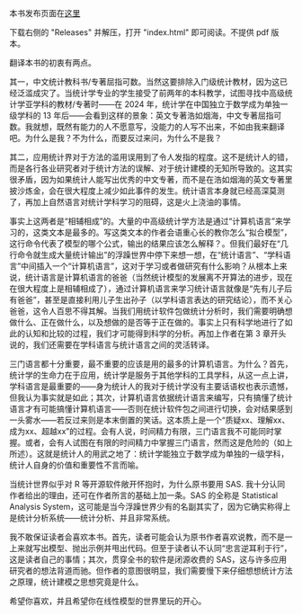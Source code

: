 本书发布页面在[这里](https://zhuanlan.zhihu.com/p/698626031)

下载右侧的 "Releases" 并解压，打开 "index.html" 即可阅读。不提供 pdf 版本。

翻译本书的初衷有两点。

其一，中文统计教科书/专著屈指可数。当然这要排除入门级统计教材，因为这已经泛滥成灾了。当统计学专业的学生接受了前两年的本科教学，试图寻找中高级统计学亚学科的教材/专著时——在 2024 年，统计学在中国独立于数学成为单独一级学科的 13 年后——会看到这样的景象：英文专著浩如烟海，中文专著屈指可数。我就想，既然有能力的人不愿意写，没能力的人写不出来，不如由我来翻译吧。为什么是我？不为什么，而要反过来问，为什么不是我？

其二，应用统计界对于方法的滥用误用到了令人发指的程度。这不是统计人的错，而是各行各业研究者对于统计方法的误解、对于统计建模的无知所导致的。这其实很矛盾，因为如果统计人能写出优秀的中文专著，而不是在浩如烟海的英文专著里披沙炼金，会在很大程度上减少如此事件的发生。统计语言本身就已经高深莫测了，再加上自然语言对统计学科学习的阻碍，这是火上浇油的事情。

事实上这两者是“相辅相成”的。大量的中高级统计学方法是通过“计算机语言”来学习的，这类文本是最多的。写这类文本的作者会语重心长的教你怎么“拟合模型”，这行命令代表了模型的哪个公式，输出的结果应该怎么解释？。但我们最好在“几行命令就生成大量统计输出”的浮躁世界中停下来想一想，在“统计语言”、“学科语言”中间插入一个“计算机语言”，这对于学习或者做研究有什么影响？从根本上来说，统计语言是计算机语言的爸爸（当然统计模型的发展离不开算法的进步，现在在很大程度上是相辅相成了），通过计算机语言来学习统计语言就像是“先有儿子后有爸爸”，甚至是直接利用儿子生出孙子（以学科语言表达的研究结论），而不关心爸爸，这令人百思不得其解。当我们用统计软件包做统计分析时，我们需要明确想做什么、正在做什么，以及想做的是否等于正在做的。事实上只有科学地进行了如此的认知和比较的过程，我们才可能得到科学的分析。再加上作者在第 3 章开头说的，我们还需要在学科语言与统计语言之间的灵活转译。

三门语言都十分重要，最不重要的应该是用的最多的计算机语言。为什么？首先，统计学的生命力在于应用，统计学是服务于其他学科的工具学科，从这一点上讲，学科语言是最重要的——身为统计人的我对于统计学没有主要话语权也表示遗憾，但我认为事实就是如此；其次，计算机语言依据统计语言来编写，只有搞懂了统计语言才有可能搞懂计算机语言——否则在统计软件包之间进行切换，会对结果感到一头雾水——若反过来则是本末倒置的笑话。这本质上是一个“质疑xx、理解xx、成为xx、超越xx”的过程。会有人说，时间精力有限，三门语言我不可能同时掌握。或者，会有人试图在有限的时间精力中掌握三门语言，然而这是危险的（如上所述）。这就是统计人的用武之地了：统计学能独立于数学成为单独的一级学科，统计人自身的价值和重要性不言而喻。

当统计世界似乎对 R 等开源软件敞开怀抱时，为什么原书要用 SAS. 我十分认同作者给出的理由，还可在作者所言的基础上加一条。SAS 的全称是 Statistical Analysis System，这可能是当今浮躁世界少有的名副其实了，因为它确实称得上是统计分析系统——统计分析、并且非常系统。

我不敢保证读者会喜欢本书。首先，读者可能会认为原书作者喜欢说教，而不是一上来就写出模型、抛出示例并甩出代码。但至于读者认不认同“忠言逆耳利于行”，这是读者自己的事情；其次，贯穿全书的软件是闭源收费的 SAS，这与许多应用研究者的想法背道而驰。但作者的意图很明显，我们需要慢下来仔细想想统计方法之原理，统计建模之思想究竟是什么。

希望你喜欢，并且希望你在线性模型的世界里玩的开心。
